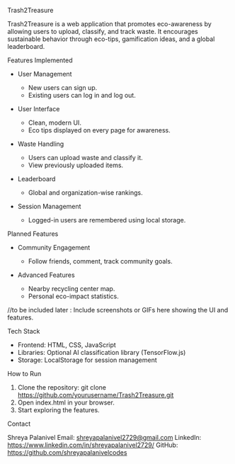 Trash2Treasure

Trash2Treasure is a web application that promotes eco-awareness by allowing users to upload, classify, and track waste. It encourages sustainable behavior through eco-tips, gamification ideas, and a global leaderboard.

Features Implemented

- User Management
  - New users can sign up.
  - Existing users can log in and log out.

- User Interface
  - Clean, modern UI.
  - Eco tips displayed on every page for awareness.

- Waste Handling
  - Users can upload waste and classify it.
  - View previously uploaded items.

- Leaderboard
  - Global and organization-wise rankings.

- Session Management
  - Logged-in users are remembered using local storage.

Planned Features

- Community Engagement
  - Follow friends, comment, track community goals.

- Advanced Features
  - Nearby recycling center map.
  - Personal eco-impact statistics.


//to be included later : Include screenshots or GIFs here showing the UI and features.

Tech Stack

- Frontend: HTML, CSS, JavaScript
- Libraries: Optional AI classification library (TensorFlow.js)
- Storage: LocalStorage for session management

How to Run

1. Clone the repository:
   git clone https://github.com/yourusername/Trash2Treasure.git
2. Open index.html in your browser.
3. Start exploring the features.

Contact

Shreya Palanivel
Email: shreyapalanivel2729@gmail.com
LinkedIn: https://www.linkedin.com/in/shreyapalanivel2729/
GitHub: https://github.com/shreyapalanivelcodes
